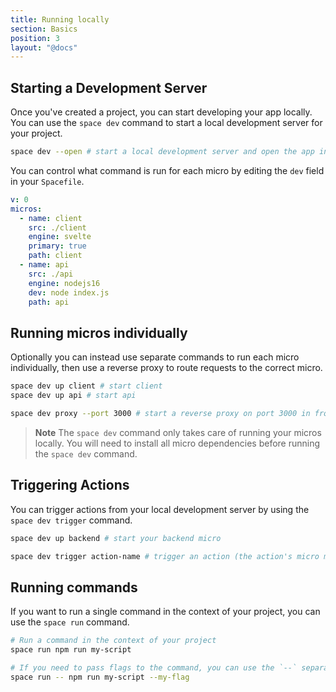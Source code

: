 ```yaml
---
title: Running locally
section: Basics
position: 3
layout: "@docs"
---
```


## Starting a Development Server

Once you've created a project, you can start developing your app locally.
You can use the `space dev` command to start a local development server for your project.

```bash
space dev --open # start a local development server and open the app in your browser
```

You can control what command is run for each micro by editing the `dev` field in your `Spacefile`.

```yaml
v: 0
micros:
  - name: client
    src: ./client
    engine: svelte
    primary: true
    path: client
  - name: api
    src: ./api
    engine: nodejs16
    dev: node index.js
    path: api
```

## Running micros individually

Optionally you can instead use separate commands to run each micro individually, then use a reverse proxy to route requests to the correct micro.

```bash
space dev up client # start client
space dev up api # start api

space dev proxy --port 3000 # start a reverse proxy on port 3000 in front of all micros
```

> **Note** The `space dev` command only takes care of running your micros locally.
> You will need to install all micro dependencies before running the `space dev` command.

## Triggering Actions

You can trigger actions from your local development server by using the `space dev trigger` command.

```bash
space dev up backend # start your backend micro

space dev trigger action-name # trigger an action (the action's micro must be running)
```

## Running commands

If you want to run a single command in the context of your project, you can use the `space run` command.

```bash
# Run a command in the context of your project
space run npm run my-script

# If you need to pass flags to the command, you can use the `--` separator
space run -- npm run my-script --my-flag
```
